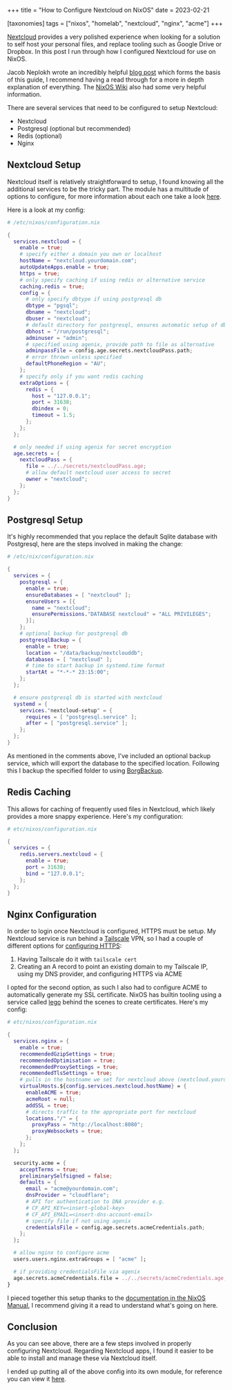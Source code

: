 +++
title = "How to Configure Nextcloud on NixOS"
date = 2023-02-21

[taxonomies]
tags = ["nixos", "homelab", "nextcloud", "nginx", "acme"]
+++

[Nextcloud](https://nextcloud.com/) provides a very polished experience when looking for a solution to self host your personal files, and replace tooling such as Google Drive or Dropbox. In this post I run through how I configured Nextcloud for use on NixOS.

<!-- more -->

Jacob Neplokh wrote an incredibly helpful [blog post](https://jacobneplokh.com/how-to-setup-nextcloud-on-nixos/) which forms the basis of this guide, I recommend having a read through for a more in depth explanation of everything. The [NixOS Wiki](https://nixos.wiki/wiki/Nextcloud) also had some very helpful information.

There are several services that need to be configured to setup Nextcloud:
- Nextcloud
- Postgresql (optional but recommended)
- Redis (optional)
- Nginx

## Nextcloud Setup

Nextcloud itself is relatively straightforward to setup, I found knowing all the additional services to be the tricky part. The module has a multitude of options to configure, for more information about each one take a look [here](https://search.nixos.org/options?channel=22.11&from=0&size=50&sort=relevance&type=packages&query=services.nextcloud).

Here is a look at my config:

```nix
# /etc/nixos/configuration.nix

{
  services.nextcloud = {
    enable = true;
    # specify either a domain you own or localhost
    hostName = "nextcloud.yourdomain.com";
    autoUpdateApps.enable = true;
    https = true;
    # only specify caching if using redis or alternative service
    caching.redis = true;
    config = {
      # only specify dbtype if using postgresql db
      dbtype = "pgsql";
      dbname = "nextcloud";
      dbuser = "nextcloud";
      # default directory for postgresql, ensures automatic setup of db
      dbhost = "/run/postgresql";
      adminuser = "admin";
      # specified using agenix, provide path to file as alternative
      adminpassFile = config.age.secrets.nextcloudPass.path;
      # error thrown unless specified
      defaultPhoneRegion = "AU";
    };
    # specify only if you want redis caching
    extraOptions = {
      redis = {
        host = "127.0.0.1";
        port = 31638;
        dbindex = 0;
        timeout = 1.5;
      };
    };
  };    

  # only needed if using agenix for secret encryption
  age.secrets = {
    nextcloudPass = {
      file = ../../secrets/nextcloudPass.age;
      # allow default nextcloud user access to secret
      owner = "nextcloud";
    };
  };
}
```

## Postgresql Setup

It's highly recommended that you replace the default Sqlite database with Postgresql, here are the steps involved in making the change:

```nix
# /etc/nix/configuration.nix

{
  services = {
    postgresql = {
      enable = true;
      ensureDatabases = [ "nextcloud" ];
      ensureUsers = [{
        name = "nextcloud";
        ensurePermissions."DATABASE nextcloud" = "ALL PRIVILEGES";
      }];
    };
    # optional backup for postgresql db
    postgresqlBackup = {
      enable = true;
      location = "/data/backup/nextclouddb";
      databases = [ "nextcloud" ];
      # time to start backup in systemd.time format
      startAt = "*-*-* 23:15:00";
    };
  };

  # ensure postgresql db is started with nextcloud
  systemd = {
    services."nextcloud-setup" = {
      requires = [ "postgresql.service" ];
      after = [ "postgresql.service" ];
    };
  };
}
```

As mentioned in the comments above, I've included an optional backup service, which will export the database to the specified location. Following this I backup the specified folder to using [BorgBackup](/backup-solutions-nixos/).

## Redis Caching

This allows for caching of frequently used files in Nextcloud, which likely provides a more snappy experience. Here's my configuration:

```nix
# etc/nixos/configuration.nix

{
  services = {
    redis.servers.nextcloud = {
      enable = true;
      port = 31638;
      bind = "127.0.0.1";
    };
  };
}
```

## Nginx Configuration

In order to login once Nextcloud is configured, HTTPS must be setup. My Nextcloud service is run behind a [Tailscale](https://tailscale.com/) VPN, so I had a couple of different options for [configuring HTTPS](https://tailscale.com/kb/1153/enabling-https/):
1. Having Tailscale do it with `tailscale cert`
2. Creating an A record to point an existing domain to my Tailscale IP, using my DNS provider, and configuring HTTPS via ACME

I opted for the second option, as such I also had to configure ACME to automatically generate my SSL certificate. NixOS has builtin tooling using a service called [lego](https://github.com/go-acme/lego) behind the scenes to create certificates. Here's my config:

```nix
# etc/nixos/configuration.nix

{
  services.nginx = {
    enable = true;
    recommendedGzipSettings = true;
    recommendedOptimisation = true;
    recommendedProxySettings = true;
    recommendedTlsSettings = true;
    # pulls in the hostname we set for nextcloud above (nextcloud.yourdomain.com)
    virtualHosts.${config.services.nextcloud.hostName} = {
      enableACME = true;
      acmeRoot = null;
      addSSL = true;
      # directs traffic to the appropriate port for nextcloud
      locations."/" = {
        proxyPass = "http://localhost:8080";
        proxyWebsockets = true;
      };
    };
  };

  security.acme = {
    acceptTerms = true;
    preliminarySelfsigned = false;
    defaults = {
      email = "acme@yourdomain.com";
      dnsProvider = "cloudflare";
      # API for authentication to DNA provider e.g.
      # CF_API_KEY=<insert-global-key>
      # CF_API_EMAIL=<insert-dns-account-email>
      # specify file if not using agenix
      credentialsFile = config.age.secrets.acmeCredentials.path;
    };
  };

  # allow nginx to configure acme
  users.users.nginx.extraGroups = [ "acme" ];

  # if providing credentialsFile via agenix
  age.secrets.acmeCredentials.file = ../../secrets/acmeCredentials.age;
}
```

I pieced together this setup thanks to the [documentation in the NixOS Manual](https://nixos.org/manual/nixos/stable/index.html#module-security-acme-config-dns-with-vhosts), I recommend giving it a read to understand what's going on here.

## Conclusion

As you can see above, there are a few steps involved in properly configuring Nextcloud. Regarding Nextcloud apps, I found it easier to be able to install and manage these via Nextcloud itself.

I ended up putting all of the above config into its own module, for reference you can view it [here](https://github.com/mich-murphy/nix-config/blob/master/common/nixos/nextcloud.nix).
